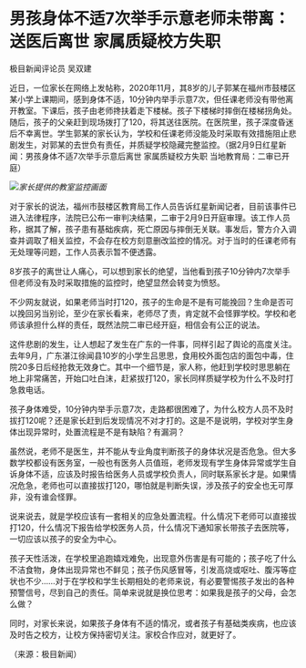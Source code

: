 # 男孩身体不适7次举手示意老师未带离：送医后离世 家属质疑校方失职

极目新闻评论员 吴双建

近日，一位家长在网络上发帖称，2020年11月，其8岁的儿子郭某在福州市鼓楼区某小学上课期间，感到身体不适，10分钟内举手示意7次，但任课老师没有带他离开教室。下课后，孩子由老师搀扶着走下楼梯。孩子下楼梯时摔倒在楼梯拐角处。随后，孩子的父亲赶到现场拨打了120，将其送往医院。在医院里，孩子深度昏迷后不幸离世。学生郭某的家长认为，学校和任课老师没能及时采取有效措施阻止悲剧发生，对郭某的去世负有责任，并质疑学校隐藏完整监控。（据2月9日红星新闻：男孩身体不适7次举手示意后离世
家属质疑校方失职 当地教育局：二审已开庭）

![](https://inews.gtimg.com/newsapp_bt/0/15655326110/1000)_家长提供的教室监控画面_

对于家长的说法，福州市鼓楼区教育局工作人员告诉红星新闻记者，目前该事件已进入法律程序，法院已公布一审判决结果，二审于2月9日开庭审理。该工作人员称，据其了解，孩子患有基础疾病，死亡原因与摔倒无关联。事发后，警方介入调查并调取了相关监控，不会存在校方刻意删改监控的情况。对于当时的任课老师有无处理等问题，工作人员表示暂不便透露。

8岁孩子的离世让人痛心，可以想到家长的绝望，当他看到孩子10分钟内7次举手但老师没有及时采取措施的监控时，绝望显然会转变为愤怒。

不少网友就说，如果老师当时打120，孩子的生命是不是有可能挽回？生命是否可以挽回另当别论，至少在家长看来，老师尽了责，肯定就不会怪罪学校。学校和老师该承担什么样的责任，既然法院二审已经开庭，相信会有公正的说法。

这件悲剧的发生，让人想起了发生在广东的一件事，同样引起了舆论的高度关注。去年9月，广东湛江徐闻县10岁的小学生吕思思，食用校外面包店的面包中毒，住院20多日后经抢救无效身亡。其中一个细节是，家人称，他赶到学校时思思躺在地上非常痛苦，开始口吐白沫，赶紧拔打120，家长同样质疑学校为什么不及时打急救电话。

孩子身体难受，10分钟内举手示意7次，走路都很困难了，为什么校方人员不及时拔打120呢？还是家长赶到后发现情况不对才打的。这是不是说明，学校对学生身体出现异常时，处置流程是不是有缺陷？有漏洞？

虽然说，老师不是医生，并不能从专业角度判断孩子的身体状况是否危急。但大多数学校都设有医务室，一般也有医务人员值班，老师发现有学生身体异常或学生自诉身体不适，应该及时报告给医务人员或学校负责人，同时联系家长才是。如果情况危急，老师也可以直接拔打120，哪怕就是判断失误，涉及孩子的安全也无可厚非，没有谁会怪罪。

说来说去，就是学校应该有一套相关的应急处置流程。什么情况下老师可以直接拔打120，什么情况下报告给学校医务人员，什么情况下通知家长带孩子去医院等，一切应该以孩子的安全为中心。

孩子天性活泼，在学校里追跑嬉戏难免，出现意外伤害是有可能的；孩子吃了什么不洁食物，身体出现异常也不鲜见；孩子伤风感冒等，引发高烧或呕吐、腹泻等症状也不少……对于在学校和学生长期相处的老师来说，有必要警惕孩子发出的各种预警信号，尽到自己的责任。简单来说就是换位思考：如果我是孩子的父母，会怎么做？

同时，对家长来说，如果孩子身体有不适的情况，或者孩子有基础类疾病，也应该及时告之校方，让校方保持密切关注。家校合作应对，就更好了。

（来源：极目新闻）

